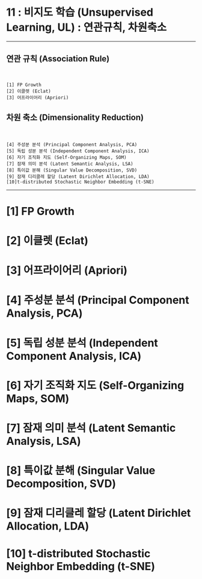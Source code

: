 #  11 : 비지도 학습 (Unsupervised Learning, UL) : 연관규칙, 차원축소

---

## 연관 규칙 (Association Rule)
<br>

    [1] FP Growth
    [2] 이클렛 (Eclat)
    [3] 어프라이어리 (Apriori)
  

## 차원 축소 (Dimensionality Reduction)
<br>

    [4] 주성분 분석 (Principal Component Analysis, PCA)
    [5] 독립 성분 분석 (Independent Component Analysis, ICA)
    [6] 자기 조직화 지도 (Self-Organizing Maps, SOM)
    [7] 잠재 의미 분석 (Latent Semantic Analysis, LSA)
    [8] 특이값 분해 (Singular Value Decomposition, SVD)
    [9] 잠재 디리클레 할당 (Latent Dirichlet Allocation, LDA)
    [10]t-distributed Stochastic Neighbor Embedding (t-SNE)

---  

# [1] FP Growth

# [2] 이클렛 (Eclat)

# [3] 어프라이어리 (Apriori)

# [4] 주성분 분석 (Principal Component Analysis, PCA)

# [5] 독립 성분 분석 (Independent Component Analysis, ICA)

# [6] 자기 조직화 지도 (Self-Organizing Maps, SOM)

# [7] 잠재 의미 분석 (Latent Semantic Analysis, LSA)

# [8] 특이값 분해 (Singular Value Decomposition, SVD)

# [9] 잠재 디리클레 할당 (Latent Dirichlet Allocation, LDA)

# [10] t-distributed Stochastic Neighbor Embedding (t-SNE)


